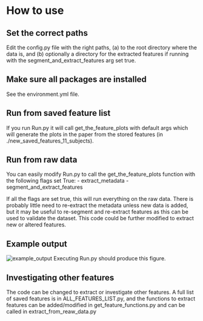 # How to use

## Set the correct paths
Edit the config.py file with the right paths, (a) to the root directory where 
the data is, and (b) optionally a directory for the extracted features 
if running with the segment_and_extract_features arg set true.

## Make sure all packages are installed
See the environment.yml file.

## Run from saved feature list
If you run Run.py it will call get_the_feature_plots with default args which
will generate the plots in the paper from the stored features 
(in ./new_saved_features_11_subjects).

## Run from raw data
You can easily modify Run.py to call the get_the_feature_plots function with the following
flags set True:
    - extract_metadata
    - segment_and_extract_features
    
If all the flags are set true, this will run everything on the raw data.
There is probably little need to re-extract the metadata unless new data is added,
but it  may be useful to re-segment and re-extract features as this can be used to 
validate the dataset. This code could be further modified to extract new or altered
features.

## Example output
![example_output](https://github.com/user-attachments/assets/6eb72d5a-96ba-46de-ac2c-6a83f7f4f874)
Executing Run.py should produce this figure.


## Investigating other features
The code can be changed to extract or investigate other features. A full list
of saved features is in ALL_FEATURES_LIST.py, and the functions to extract
features can be added/modified in get_feature_functions.py and can be called in
extract_from_reaw_data.py
